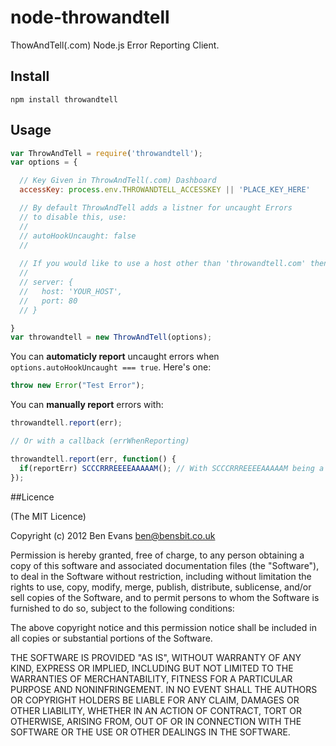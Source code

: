 # node-throwandtell

ThowAndTell(.com) Node.js Error Reporting Client.

## Install

`npm install throwandtell`

## Usage

```javascript
var ThrowAndTell = require('throwandtell');
var options = {

  // Key Given in ThrowAndTell(.com) Dashboard
  accessKey: process.env.THROWANDTELL_ACCESSKEY || 'PLACE_KEY_HERE'

  // By default ThrowAndTell adds a listner for uncaught Errors
  // to disable this, use:
  //
  // autoHookUncaught: false
  //
  
  // If you would like to use a host other than 'throwandtell.com' then follow:
  //
  // server: {
  //   host: 'YOUR_HOST',
  //   port: 80
  // }

}
var throwandtell = new ThrowAndTell(options);
```

You can **automaticly report** uncaught errors  when `options.autoHookUncaught === true`. Here's one:

```javascript
throw new Error("Test Error");
```

You can **manually report** errors with:

```javascript
throwandtell.report(err);

// Or with a callback (errWhenReporting)

throwandtell.report(err, function() {
  if(reportErr) SCCCRRREEEEAAAAAM(); // With SCCCRRREEEEAAAAAM being a valid function of course!
});
```
##Licence

(The MIT Licence)

Copyright (c) 2012 Ben Evans <ben@bensbit.co.uk>

Permission is hereby granted, free of charge, to any person obtaining a copy of this software and associated documentation files (the "Software"), to deal in the Software without restriction, including without limitation the rights to use, copy, modify, merge, publish, distribute, sublicense, and/or sell copies of the Software, and to permit persons to whom the Software is furnished to do so, subject to the following conditions:

The above copyright notice and this permission notice shall be included in all copies or substantial portions of the Software.

THE SOFTWARE IS PROVIDED "AS IS", WITHOUT WARRANTY OF ANY KIND, EXPRESS OR IMPLIED, INCLUDING BUT NOT LIMITED TO THE WARRANTIES OF MERCHANTABILITY, FITNESS FOR A PARTICULAR PURPOSE AND NONINFRINGEMENT. IN NO EVENT SHALL THE AUTHORS OR COPYRIGHT HOLDERS BE LIABLE FOR ANY CLAIM, DAMAGES OR OTHER LIABILITY, WHETHER IN AN ACTION OF CONTRACT, TORT OR OTHERWISE, ARISING FROM, OUT OF OR IN CONNECTION WITH THE SOFTWARE OR THE USE OR OTHER DEALINGS IN THE SOFTWARE.